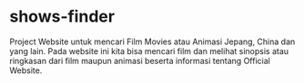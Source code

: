 # shows-finder
Project Website untuk mencari Film Movies atau Animasi Jepang, China dan yang lain. Pada website ini kita bisa mencari film dan melihat sinopsis atau ringkasan dari film maupun animasi beserta informasi tentang Official Website.
